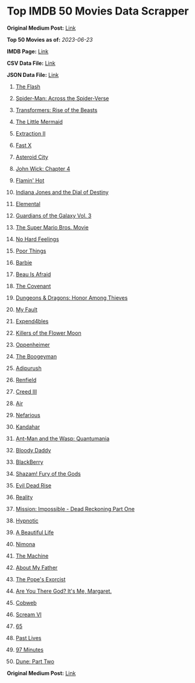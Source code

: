 # Top IMDB 50 Movies Data Scrapper

**Original Medium Post:** [Link](https://medium.com/@nishantsahoo/which-movie-should-i-watch-5c83a3c0f5b1) 

**Top 50 Movies as of:** _2023-06-23_

**IMDB Page:** [Link](http://www.imdb.com/search/title?release_date=2023,2023&title_type=feature)

**CSV Data File:** [Link](/Data/data.csv)

**JSON Data File:** [Link](/Data/data.json)

1. [The Flash](https://www.imdb.com/title/tt0439572/?ref_=adv_li_tt)

2. [Spider-Man: Across the Spider-Verse](https://www.imdb.com/title/tt9362722/?ref_=adv_li_tt)

3. [Transformers: Rise of the Beasts](https://www.imdb.com/title/tt5090568/?ref_=adv_li_tt)

4. [The Little Mermaid](https://www.imdb.com/title/tt5971474/?ref_=adv_li_tt)

5. [Extraction II](https://www.imdb.com/title/tt12263384/?ref_=adv_li_tt)

6. [Fast X](https://www.imdb.com/title/tt5433140/?ref_=adv_li_tt)

7. [Asteroid City](https://www.imdb.com/title/tt14230388/?ref_=adv_li_tt)

8. [John Wick: Chapter 4](https://www.imdb.com/title/tt10366206/?ref_=adv_li_tt)

9. [Flamin' Hot](https://www.imdb.com/title/tt8105234/?ref_=adv_li_tt)

10. [Indiana Jones and the Dial of Destiny](https://www.imdb.com/title/tt1462764/?ref_=adv_li_tt)

11. [Elemental](https://www.imdb.com/title/tt15789038/?ref_=adv_li_tt)

12. [Guardians of the Galaxy Vol. 3](https://www.imdb.com/title/tt6791350/?ref_=adv_li_tt)

13. [The Super Mario Bros. Movie](https://www.imdb.com/title/tt6718170/?ref_=adv_li_tt)

14. [No Hard Feelings](https://www.imdb.com/title/tt15671028/?ref_=adv_li_tt)

15. [Poor Things](https://www.imdb.com/title/tt14230458/?ref_=adv_li_tt)

16. [Barbie](https://www.imdb.com/title/tt1517268/?ref_=adv_li_tt)

17. [Beau Is Afraid](https://www.imdb.com/title/tt13521006/?ref_=adv_li_tt)

18. [The Covenant](https://www.imdb.com/title/tt4873118/?ref_=adv_li_tt)

19. [Dungeons & Dragons: Honor Among Thieves](https://www.imdb.com/title/tt2906216/?ref_=adv_li_tt)

20. [My Fault](https://www.imdb.com/title/tt21909764/?ref_=adv_li_tt)

21. [Expend4bles](https://www.imdb.com/title/tt3291150/?ref_=adv_li_tt)

22. [Killers of the Flower Moon](https://www.imdb.com/title/tt5537002/?ref_=adv_li_tt)

23. [Oppenheimer](https://www.imdb.com/title/tt15398776/?ref_=adv_li_tt)

24. [The Boogeyman](https://www.imdb.com/title/tt3427252/?ref_=adv_li_tt)

25. [Adipurush](https://www.imdb.com/title/tt12915716/?ref_=adv_li_tt)

26. [Renfield](https://www.imdb.com/title/tt11358390/?ref_=adv_li_tt)

27. [Creed III](https://www.imdb.com/title/tt11145118/?ref_=adv_li_tt)

28. [Air](https://www.imdb.com/title/tt16419074/?ref_=adv_li_tt)

29. [Nefarious](https://www.imdb.com/title/tt14537248/?ref_=adv_li_tt)

30. [Kandahar](https://www.imdb.com/title/tt5761544/?ref_=adv_li_tt)

31. [Ant-Man and the Wasp: Quantumania](https://www.imdb.com/title/tt10954600/?ref_=adv_li_tt)

32. [Bloody Daddy](https://www.imdb.com/title/tt27501039/?ref_=adv_li_tt)

33. [BlackBerry](https://www.imdb.com/title/tt21867434/?ref_=adv_li_tt)

34. [Shazam! Fury of the Gods](https://www.imdb.com/title/tt10151854/?ref_=adv_li_tt)

35. [Evil Dead Rise](https://www.imdb.com/title/tt13345606/?ref_=adv_li_tt)

36. [Reality](https://www.imdb.com/title/tt24068064/?ref_=adv_li_tt)

37. [Mission: Impossible - Dead Reckoning Part One](https://www.imdb.com/title/tt9603212/?ref_=adv_li_tt)

38. [Hypnotic](https://www.imdb.com/title/tt8080204/?ref_=adv_li_tt)

39. [A Beautiful Life](https://www.imdb.com/title/tt15282148/?ref_=adv_li_tt)

40. [Nimona](https://www.imdb.com/title/tt19500164/?ref_=adv_li_tt)

41. [The Machine](https://www.imdb.com/title/tt11040844/?ref_=adv_li_tt)

42. [About My Father](https://www.imdb.com/title/tt8373206/?ref_=adv_li_tt)

43. [The Pope's Exorcist](https://www.imdb.com/title/tt13375076/?ref_=adv_li_tt)

44. [Are You There God? It's Me, Margaret.](https://www.imdb.com/title/tt9185206/?ref_=adv_li_tt)

45. [Cobweb](https://www.imdb.com/title/tt9100018/?ref_=adv_li_tt)

46. [Scream VI](https://www.imdb.com/title/tt17663992/?ref_=adv_li_tt)

47. [65](https://www.imdb.com/title/tt12261776/?ref_=adv_li_tt)

48. [Past Lives](https://www.imdb.com/title/tt13238346/?ref_=adv_li_tt)

49. [97 Minutes](https://www.imdb.com/title/tt16496386/?ref_=adv_li_tt)

50. [Dune: Part Two](https://www.imdb.com/title/tt15239678/?ref_=adv_li_tt)

**Original Medium Post:** [Link](https://medium.com/@nishantsahoo/which-movie-should-i-watch-5c83a3c0f5b1) 
